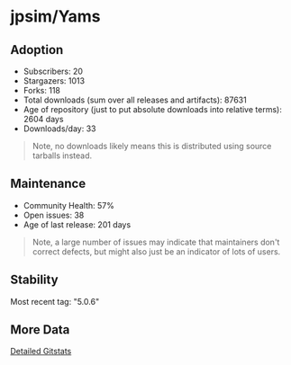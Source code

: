 # jpsim/Yams

## Adoption

- Subscribers: 20
- Stargazers: 1013
- Forks: 118
- Total downloads (sum over all releases and artifacts): 87631
- Age of repository (just to put absolute downloads into relative terms): 2604 days
- Downloads/day: 33

> Note, no downloads likely means this is distributed using source tarballs instead.

## Maintenance

- Community Health: 57%
- Open issues: 38
- Age of last release: 201 days

> Note, a large number of issues may indicate that maintainers don't correct defects, but might also
> just be an indicator of lots of users.

## Stability

Most recent tag: "5.0.6"

## More Data

[Detailed Gitstats](/bazel-catalog/gitstats/jpsim/Yams)

